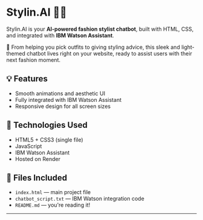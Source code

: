 # Stylin.AI 💬✨

Stylin.AI is your **AI-powered fashion stylist chatbot**, built with HTML, CSS, and integrated with **IBM Watson Assistant**.

👗 From helping you pick outfits to giving styling advice, this sleek and light-themed chatbot lives right on your website, ready to assist users with their next fashion moment.

## 💡 Features

- Smooth animations and aesthetic UI
- Fully integrated with IBM Watson Assistant
- Responsive design for all screen sizes

## 🔧 Technologies Used

- HTML5 + CSS3 (single file)
- JavaScript
- IBM Watson Assistant
- Hosted on Render

## 📂 Files Included

- `index.html` — main project file
- `chatbot_script.txt` — IBM Watson integration code
- `README.md` — you're reading it!

---

